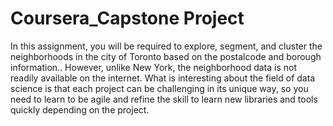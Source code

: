 # Coursera_Capstone Project
In this assignment, you will be required to explore, segment, and cluster the neighborhoods in the city of Toronto based on the postalcode and borough information.. However, unlike New York, the neighborhood data is not readily available on the internet. What is interesting about the field of data science is that each project can be challenging in its unique way, so you need to learn to be agile and refine the skill to learn new libraries and tools quickly depending on the project.
